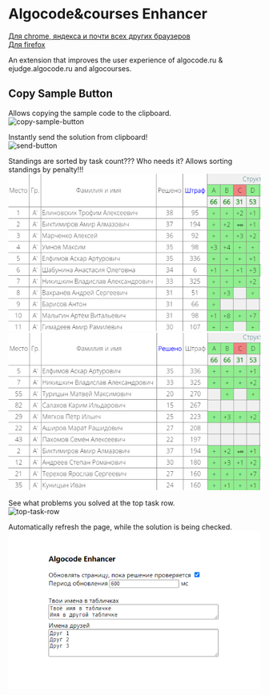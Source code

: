 # Algocode&courses Enhancer

[Для chrome, яндекса и почти всех других браузеров](https://chromewebstore.google.com/detail/algocodecourses-enhancer/mecoflldkcjmaebngkideminfppempje)  
[Для firefox](https://addons.mozilla.org/ru/firefox/addon/algocode-enhancer/)

An extension that improves the user experience of algocode.ru & ejudge.algocode.ru and algocourses.

## Copy Sample Button

Allows copying the sample code to the clipboard.  
![copy-sample-button](https://github.com/leokostarev/algo-code-enhancer/blob/master/screenshots/screenshot-1.png?raw=true)


Instantly send the solution from clipboard!  
![send-button](https://github.com/leokostarev/algo-code-enhancer/blob/master/screenshots/screenshot-2.png?raw=true)

Standings are sorted by task count???
Who needs it?
Allows sorting standings by penalty!!!  
![sort-button-1](https://github.com/leokostarev/algo-code-enhancer/blob/master/screenshots/screenshot-3.png?raw=true)
![sort-button-2](https://github.com/leokostarev/algo-code-enhancer/blob/master/screenshots/screenshot-4.png?raw=true)

See what problems you solved at the top task row.  
![top-task-row](https://github.com/leokostarev/algo-code-enhancer/blob/master/screenshots/screenshot-5.png?raw=true)

Automatically refresh the page, while the solution is being checked.  
![refresh-button](https://github.com/leokostarev/algo-code-enhancer/blob/master/screenshots/screenshot-6.png?raw=true)
